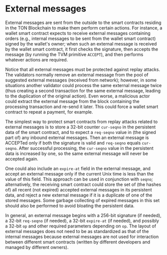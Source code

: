 # External messages


External messages are sent from the outside to the smart contracts residing in the TON Blockchain to make them perform certain actions. For instance, a wallet smart contract expects to receive external messages containing orders (e.g., internal messages to be sent from the wallet smart contract) signed by the wallet's owner; when such an external message is received by the wallet smart contract, it first checks the signature, then accepts the message (by running the TVM primitive `ACCEPT`), and then performs whatever actions are required.

Notice that all external messages must be protected against replay attacks. The validators normally remove an external message from the pool of suggested external messages (received from network); however, in some situations another validator could process the same external message twice (thus creating a second transaction for the same external message, leading to the duplication of the original action). Even worse, a malicious actor could extract the external message from the block containing the processing transaction and re-send it later. This could force a wallet smart contract to repeat a payment, for example.

The simplest way to protect smart contracts from replay attacks related to external messages is to store a 32-bit counter `cur-seqno` in the persistent data of the smart contract, and to expect a `req-seqno` value in (the signed part of) any inbound external messages. Then an external message is ACCEPTed only if both the signature is valid and `req-seqno` equals `cur-seqno`. After successful processing, the `cur-seqno` value in the persistent data is increased by one, so the same external message will never be accepted again.

One could also include an `expire-at` field in the external message, and accept an external message only if the current Unix time is less than the value of this field. This approach can be used in conjunction with `seqno`; alternatively, the receiving smart contract could store the set of (the hashes of) all recent (not expired) accepted external messages in its persistent data, and reject a new external message if it is a duplicate of one of the stored messages. Some garbage collecting of expired messages in this set should also be performed to avoid bloating the persistent data.

In general, an external message begins with a 256-bit signature (if needed), a 32-bit `req-seqno` (if needed), a 32-bit `expire-at` (if needed), and possibly a 32-bit `op` and other required parameters depending on `op`. The layout of external messages does not need to be as standardized as that of the internal messages because external messages are not used for interaction between different smart contracts (written by different developers and managed by different owners).
